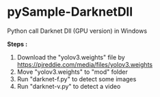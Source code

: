 # pySample-DarknetDll
Python call Darknet Dll (GPU version) in Windows

<b>Steps : </b>
1) Download the "yolov3.weights" file by https://pjreddie.com/media/files/yolov3.weights 
2) Move "yolov3.weights" to "mod" folder
3) Run "darknet-f.py" to detect some images
4) Run "darknet-v.py" to detect a video
